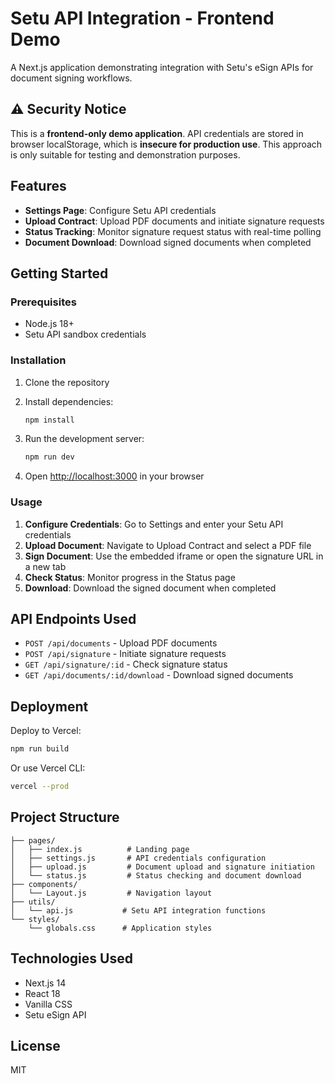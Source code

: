 # Setu API Integration - Frontend Demo

A Next.js application demonstrating integration with Setu's eSign APIs for document signing workflows.

## ⚠️ Security Notice

This is a **frontend-only demo application**. API credentials are stored in browser localStorage, which is **insecure for production use**. This approach is only suitable for testing and demonstration purposes.

## Features

- **Settings Page**: Configure Setu API credentials
- **Upload Contract**: Upload PDF documents and initiate signature requests
- **Status Tracking**: Monitor signature request status with real-time polling
- **Document Download**: Download signed documents when completed

## Getting Started

### Prerequisites

- Node.js 18+ 
- Setu API sandbox credentials

### Installation

1. Clone the repository
2. Install dependencies:
   ```bash
   npm install
   ```

3. Run the development server:
   ```bash
   npm run dev
   ```

4. Open [http://localhost:3000](http://localhost:3000) in your browser

### Usage

1. **Configure Credentials**: Go to Settings and enter your Setu API credentials
2. **Upload Document**: Navigate to Upload Contract and select a PDF file
3. **Sign Document**: Use the embedded iframe or open the signature URL in a new tab
4. **Check Status**: Monitor progress in the Status page
5. **Download**: Download the signed document when completed

## API Endpoints Used

- `POST /api/documents` - Upload PDF documents
- `POST /api/signature` - Initiate signature requests  
- `GET /api/signature/:id` - Check signature status
- `GET /api/documents/:id/download` - Download signed documents

## Deployment

Deploy to Vercel:

```bash
npm run build
```

Or use Vercel CLI:
```bash
vercel --prod
```

## Project Structure

```
├── pages/
│   ├── index.js          # Landing page
│   ├── settings.js       # API credentials configuration
│   ├── upload.js         # Document upload and signature initiation
│   └── status.js         # Status checking and document download
├── components/
│   └── Layout.js         # Navigation layout
├── utils/
│   └── api.js           # Setu API integration functions
└── styles/
    └── globals.css      # Application styles
```

## Technologies Used

- Next.js 14
- React 18
- Vanilla CSS
- Setu eSign API

## License

MIT
